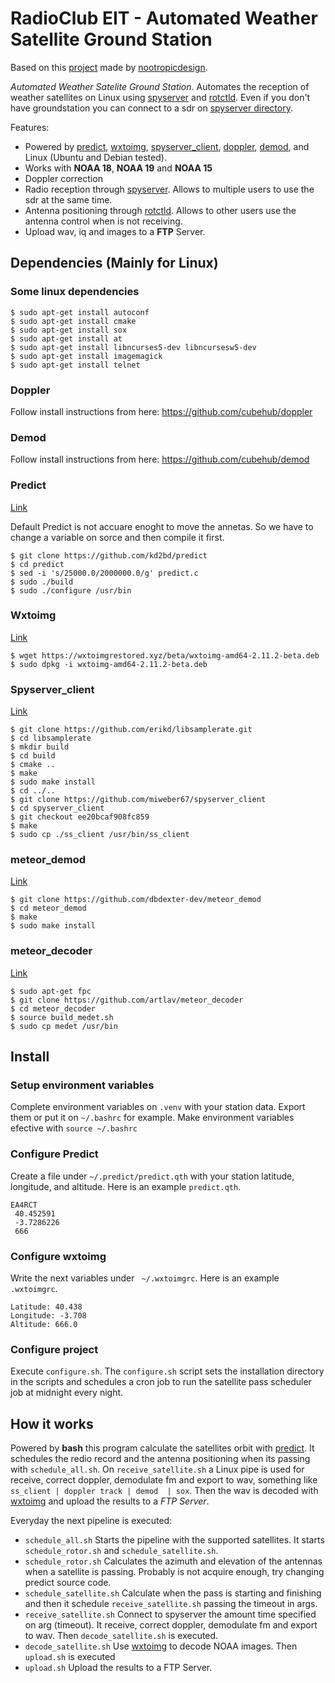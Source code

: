 # RadioClub EIT - Automated Weather Satellite Ground Station

Based on this [project](https://github.com/nootropicdesign/wx-ground-station) made by [nootropicdesign](https://github.com/nootropicdesign).

*Automated Weather Satelite Ground Station*. Automates the reception of weather satellites on Linux using [spyserver](https://airspy.com/quickstart/) and [rotctld](http://manpages.ubuntu.com/manpages/trusty/man8/rotctld.8.html). Even if you don't have groundstation you can connect to a sdr on [spyserver directory](https://airspy.com/directory/#).

Features:
* Powered by [predict](https://github.com/kd2bd/predict/), [wxtoimg](https://wxtoimgrestored.xyz), [spyserver_client](https://github.com/miweber67/spyserver_client), [doppler](https://github.com/cubehub/doppler), [demod](https://github.com/cubehub/demod), and Linux (Ubuntu and Debian tested).
* Works with **NOAA 18**, **NOAA 19** and **NOAA 15**
* Doppler correction
* Radio reception through [spyserver](https://airspy.com/quickstart/). Allows to multiple users to use the sdr at the same time.
* Antenna positioning through [rotctld](http://manpages.ubuntu.com/manpages/trusty/man8/rotctld.8.html). Allows to other users use the antenna control when is not receiving.
* Upload wav, iq and images to a **FTP** Server.

## Dependencies (Mainly for Linux)

### Some linux dependencies

```
$ sudo apt-get install autoconf
$ sudo apt-get install cmake
$ sudo apt-get install sox
$ sudo apt-get install at
$ sudo apt-get install libncurses5-dev libncursesw5-dev
$ sudo apt-get install imagemagick
$ sudo apt-get install telnet
```

### Doppler

Follow install instructions from here: <https://github.com/cubehub/doppler>


### Demod

Follow install instructions from here: <https://github.com/cubehub/demod>

### Predict

[Link](https://github.com/kd2bd/predict/)

Default Predict is not accuare enoght to move the annetas. So we have to change a variable on sorce and then compile it first.

```
$ git clone https://github.com/kd2bd/predict
$ cd predict
$ sed -i 's/25000.0/2000000.0/g' predict.c
$ sudo ./build
$ sudo ./configure /usr/bin
```

### Wxtoimg

[Link](https://wxtoimgrestored.xyz)

```
$ wget https://wxtoimgrestored.xyz/beta/wxtoimg-amd64-2.11.2-beta.deb
$ sudo dpkg -i wxtoimg-amd64-2.11.2-beta.deb
```

### Spyserver_client

[Link](https://github.com/miweber67/spyserver_client)

```
$ git clone https://github.com/erikd/libsamplerate.git
$ cd libsamplerate
$ mkdir build
$ cd build
$ cmake ..
$ make
$ sudo make install
$ cd ../..
$ git clone https://github.com/miweber67/spyserver_client
$ cd spyserver_client
$ git checkout ee20bcaf908fc859
$ make
$ sudo cp ./ss_client /usr/bin/ss_client
```

### meteor_demod

[Link](https://github.com/dbdexter-dev/meteor_demod)

```
$ git clone https://github.com/dbdexter-dev/meteor_demod
$ cd meteor_demod
$ make
$ sudo make install
```

### meteor_decoder

[Link](https://github.com/artlav/meteor_decoder)

```
$ sudo apt-get fpc
$ git clone https://github.com/artlav/meteor_decoder
$ cd meteor_decoder
$ source build_medet.sh
$ sudo cp medet /usr/bin
```

## Install

### Setup environment variables
Complete environment variables on `.venv` with your station data. Export them or put it on `~/.bashrc` for example. Make environment variables efective with `source ~/.bashrc`

### Configure Predict

Create a file under `~/.predict/predict.qth` with your station latitude, longitude, and altitude. Here is an example `predict.qth`.

```
EA4RCT
 40.452591
 -3.7286226
 666
```

### Configure wxtoimg

Write the next variables under ` ~/.wxtoimgrc`. Here is an example `.wxtoimgrc`.

```
Latitude: 40.438
Longitude: -3.708
Altitude: 666.0
```

### Configure project

Execute `configure.sh`. The `configure.sh` script sets the installation directory in the scripts and schedules a cron job to run the satellite pass scheduler job at midnight every night.


## How it works

Powered by **bash** this program calculate the satellites orbit with [predict](https://github.com/kd2bd/predict/). It schedules the redio record and the antenna positioning when its passing with `schedule_all.sh`. On `receive_satellite.sh` a Linux pipe is used for receive, correct doppler, demodulate fm and export to wav, something like `ss_client | doppler track | demod  | sox`. Then the wav is decoded with [wxtoimg](https://wxtoimgrestored.xyz) and upload the results to a *FTP Server*.


Everyday the next pipeline is executed:
* `schedule_all.sh` Starts the pipeline with the supported satellites. It starts `schedule_rotor.sh` and `schedule_satellite.sh`.
* `schedule_rotor.sh` Calculates the azimuth and elevation of the antennas when a satellite is passing. Probably is not acquire enough, try changing predict source code.
* `schedule_satellite.sh` Calculate when the pass is starting and finishing and then it schedule `receive_satellite.sh` passing the timeout in args.
* `receive_satellite.sh` Connect to spyserver the amount time specified on arg (timeout). It receive, correct doppler, demodulate fm and export to wav. Then `decode_satellite.sh` is executed.
* `decode_satellite.sh` Use [wxtoimg](https://wxtoimgrestored.xyz) to decode NOAA images. Then `upload.sh` is executed
* `upload.sh` Upload the results to a FTP Server.
